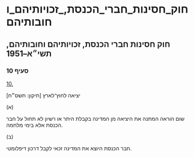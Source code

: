 # חוק_חסינות_חברי_הכנסת,_זכויותיהם_וחובותיהם

## חוק חסינות חברי הכנסת, זכויותיהם וחובותיהם, תשי״א–1951

### סעיף 10

[10.](https://he.wikisource.org/wiki/%D7%97%D7%95%D7%A7_%D7%97%D7%A1%D7%99%D7%A0%D7%95%D7%AA_%D7%97%D7%91%D7%A8%D7%99_%D7%94%D7%9B%D7%A0%D7%A1%D7%AA,_%D7%96%D7%9B%D7%95%D7%99%D7%95%D7%AA%D7%99%D7%94%D7%9D_%D7%95%D7%97%D7%95%D7%91%D7%95%D7%AA%D7%99%D7%94%D7%9D#%D7%A1%D7%A2%D7%99%D7%A3_10)

יציאה לחוץ־לארץ [תיקון: תשס״ח]

(א)

שום הוראה המתנה את היציאה מן המדינה בקבלת היתר או רשיון לא תחול על חבר הכנסת אלא בימי מלחמה.

(ב)

חבר הכנסת היוצא את המדינה זכאי לקבל דרכון דיפלומטי.
